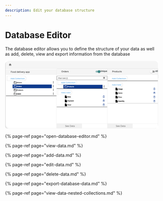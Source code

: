 ```yaml
---
description: Edit your database structure
---
```


# Database Editor

The database editor allows you to define the structure of your data as well as add, delete, view and export information from the database

![Database editor](../../../.gitbook/assets/captura-de-pantalla-2020-02-03-a-la-s-14.13.42.png)

{% page-ref page="open-database-editor.md" %}

{% page-ref page="view-data.md" %}

{% page-ref page="add-data.md" %}

{% page-ref page="edit-data.md" %}

{% page-ref page="delete-data.md" %}

{% page-ref page="export-database-data.md" %}

{% page-ref page="view-data-nested-collections.md" %}



